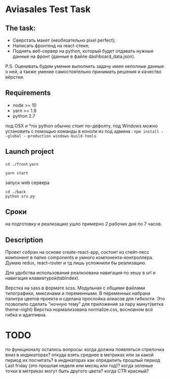 # Aviasales Test Task

## The task:
* Сверcтать макет (необязательно pixel perfect);
* Написать фронтенд на react-стеке;
* Поднять веб-сервер на python, который будет отдавать нужные данные на фронт (данные в файле dashboard_data.json).

P.S. Оценивать будем умение выполнять задачу имея неполные данные о ней, а также умение самостоятельно принимать решения и качество вёрстки.
## Requirements
* node >= 10
* yarn >= 1.9
* python 2.7

под OSX и *nix python обычно стоит по-дефолту, 
под Windows можно установить с помощью команды в коноли из под админа :
`npm install --global --production windows-build-tools`
## Launch project
```cd ./front```
```yarn```

```yarn start```

запуск web сервера 
```
cd ./back
python srv.py
```
## Сроки
на подготовку и реализацию ушло примерно 2 рабочих дня по 7 часов.
## Description
Проект собран на основе create-react-app, состоит из стейт-лесс компонент в папке components и умного компонента-контроллера.
Думаю redux, react-router и тд лишь усложнили бы реализацию.

Для удобства использования реализована навигация по хешу в url и навигация клавиатурой(tabIndex).

Верстка на sass в формате scss. Модульная с общими файлами типографики, миксинами и переменными.
В переменных набрана палитра цветов проекта и сделана прослойка алиасов для гибкости.
Это позволило сделать "ночную тему" для приложения за пару минут(ветка theme-night)
Верстка нормализована normalize.css, восновном вся гибка и адаптивна.
# TODO
по функционалу остались вопросы:
когда должна появляться стрелочка вниз в индикаторах?
откуда взять среднее в метриках или за какой период их посчитать?
в индикаторах как опредилить прошлый период Last friday (это прошлая неделя или месяц или год)?
когда зеленые точки в метриках могут быть другого цвета?
когда CTR красный?

